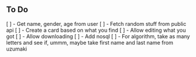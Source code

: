 To Do
-------
[ ] - Get name, gender, age from user
[ ] - Fetch random stuff from public api
[ ] - Create a card based on what you find
[ ] - Allow editing what you got
[ ] - Allow downloading 
[ ] - Add nosql
[ ] - For algorithm, take as many letters and see if, ummm, maybe take first name and last name from uzumaki 
